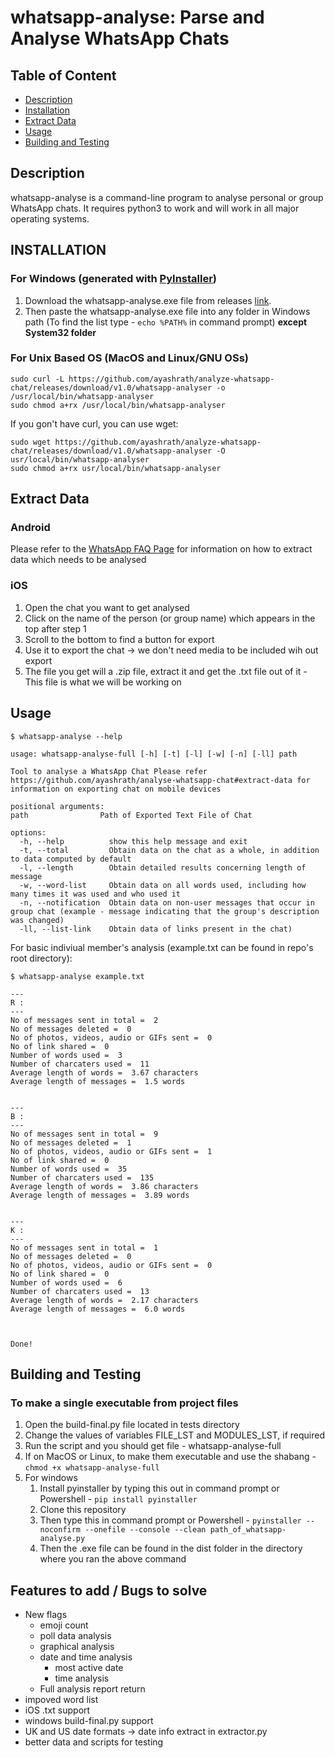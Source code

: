 # whatsapp-analyse: Parse and Analyse WhatsApp Chats

[comment]: <> (Add gif where it is being used)

## Table of Content

- [Description](#description)
- [Installation](#installation)
- [Extract Data](#extract-data)
- [Usage](#usage)
- [Building and Testing](#building-and-testing)

## Description

whatsapp-analyse is a command-line program to analyse personal or group WhatsApp chats. It requires python3 to work and will work in all major operating systems.

## INSTALLATION

### For Windows (generated with [PyInstaller](https://github.com/pyinstaller/pyinstaller))

1. Download the whatsapp-analyse.exe file from releases [link](https://github.com/ayashrath/analyze-whatsapp-chat/releases/download/v1.0/whatsapp-analyser.exe).
2. Then paste the whatsapp-analyse.exe file into any folder in Windows path (To find the list type - `echo %PATH%` in command prompt) **except System32 folder**

### For Unix Based OS (MacOS and Linux/GNU OSs)

    sudo curl -L https://github.com/ayashrath/analyze-whatsapp-chat/releases/download/v1.0/whatsapp-analyser -o /usr/local/bin/whatsapp-analyser
    sudo chmod a+rx /usr/local/bin/whatsapp-analyser

If you gon't have curl, you can use wget:

    sudo wget https://github.com/ayashrath/analyze-whatsapp-chat/releases/download/v1.0/whatsapp-analyser -O usr/local/bin/whatsapp-analyser
    sudo chmod a+rx usr/local/bin/whatsapp-analyser

## Extract Data

### Android

Please refer to the [WhatsApp FAQ Page](https://faq.whatsapp.com/1180414079177245) for information on how to extract data which needs to be analysed

### iOS

1. Open the chat you want to get analysed
2. Click on the name of the person (or group name) which appears in the top after step 1
3. Scroll to the bottom to find a button for export
4. Use it to export the chat -> we don't need media to be included wih out export
5. The file you get will a .zip file, extract it and get the .txt file out of it - This file  is what we will be working on

## Usage

    $ whatsapp-analyse --help 

    usage: whatsapp-analyse-full [-h] [-t] [-l] [-w] [-n] [-ll] path

    Tool to analyse a WhatsApp Chat Please refer https://github.com/ayashrath/analyse-whatsapp-chat#extract-data for information on exporting chat on mobile devices

    positional arguments:
    path                Path of Exported Text File of Chat

    options:
      -h, --help          show this help message and exit
      -t, --total         Obtain data on the chat as a whole, in addition to data computed by default
      -l, --length        Obtain detailed results concerning length of message
      -w, --word-list     Obtain data on all words used, including how many times it was used and who used it
      -n, --notification  Obtain data on non-user messages that occur in group chat (example - message indicating that the group's description was changed)
      -ll, --list-link    Obtain data of links present in the chat)

For basic indiviual member's analysis (example.txt can be found in repo's root directory):

    $ whatsapp-analyse example.txt

    ---
    R :
    ---
    No of messages sent in total =  2
    No of messages deleted =  0
    No of photos, videos, audio or GIFs sent =  0
    No of link shared =  0
    Number of words used =  3
    Number of charcaters used =  11
    Average length of words =  3.67 characters
    Average length of messages =  1.5 words
    
    
    ---
    B :
    ---
    No of messages sent in total =  9
    No of messages deleted =  1
    No of photos, videos, audio or GIFs sent =  1
    No of link shared =  0
    Number of words used =  35
    Number of charcaters used =  135
    Average length of words =  3.86 characters
    Average length of messages =  3.89 words
    
    
    ---
    K :
    ---
    No of messages sent in total =  1
    No of messages deleted =  0
    No of photos, videos, audio or GIFs sent =  0
    No of link shared =  0
    Number of words used =  6
    Number of charcaters used =  13
    Average length of words =  2.17 characters
    Average length of messages =  6.0 words
    
    
    
    Done!

## Building and Testing

### To make a single executable from project files

1. Open the build-final.py file located in tests directory
2. Change the values of variables FILE_LST and MODULES_LST, if required
3. Run the script and you should get file - whatsapp-analyse-full
4. If on MacOS or Linux, to make them executable and use the shabang - `chmod +x whatsapp-analyse-full`
5. For windows
    1. Install pyinstaller by typing this out in command prompt or Powershell - `pip install pyinstaller`  
    2. Clone this repository  
    3. Then type this in command prompt or Powershell - `pyinstaller --noconfirm --onefile --console --clean path_of_whatsapp-analyse.py`  
    4. Then the .exe file can be found in the dist folder in the directory where you ran the above command

## Features to add / Bugs to solve

- New flags
  - emoji count
  - poll data analysis
  - graphical analysis
  - date and time analysis
    - most active date
    - time analysis
  - Full analysis report return
- impoved word list
- iOS .txt support
- windows build-final.py support
- UK and US date formats -> date info extract in extractor.py
- better data and scripts for testing
